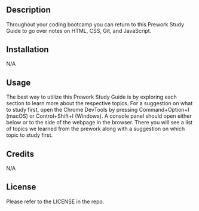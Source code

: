 # <Prework Study Guide Webpage>

## Description

Throughout your coding bootcamp you can return to this Prework Study Guide to go over notes on HTML, CSS, Git, and JavaScript.

## Installation

N/A

## Usage

The best way to utilize this Prework Study Guide is by exploring each section to learn more about the respective topics. For a suggestion on what to study first, open the Chrome DevTools by pressing Command+Option+I (macOS) or Control+Shift+I (Windows). A console panel should open either below or to the side of the webpage in the browser. There you will see a list of topics we learned from the prework along with a suggestion on which topic to study first.

## Credits

N/A

## License

Please refer to the LICENSE in the repo.
